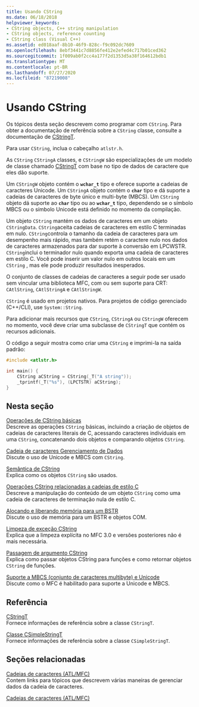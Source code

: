 ```yaml
---
title: Usando CString
ms.date: 06/18/2018
helpviewer_keywords:
- CString objects, C++ string manipulation
- CString objects, reference counting
- CString class (Visual C++)
ms.assetid: ed018aaf-8b10-46f9-828c-f9c092dc7609
ms.openlocfilehash: 8ebf3441c7d8856fe412e2efed4c717b01ced362
ms.sourcegitcommit: 1f009ab0f2cc4a177f2d1353d5a38f164612bdb1
ms.translationtype: MT
ms.contentlocale: pt-BR
ms.lasthandoff: 07/27/2020
ms.locfileid: "87219008"
---
```

# <a name="using-cstring"></a>Usando CString

Os tópicos desta seção descrevem como programar com `CString`. Para obter a documentação de referência sobre a `CString` classe, consulte a documentação de [CStringT](../atl-mfc-shared/reference/cstringt-class.md).

Para usar `CString`, inclua o cabeçalho `atlstr.h`.

As `CString` `CStringA` classes, e `CStringW` são especializações de um modelo de classe chamado [CStringT](../atl-mfc-shared/reference/cstringt-class.md) com base no tipo de dados de caractere que eles dão suporte.

Um `CStringW` objeto contém o **`wchar_t`** tipo e oferece suporte a cadeias de caracteres Unicode. Um `CStringA` objeto contém o **`char`** tipo e dá suporte a cadeias de caracteres de byte único e multi-byte (MBCS). Um `CString` objeto dá suporte ao **`char`** tipo ou ao **`wchar_t`** tipo, dependendo se o símbolo MBCS ou o símbolo Unicode está definido no momento da compilação.

Um objeto `CString` mantém os dados de caracteres em um objeto `CStringData`. `CString`aceita cadeias de caracteres em estilo C terminadas em nulo. `CString`controla o tamanho da cadeia de caracteres para um desempenho mais rápido, mas também retém o caractere nulo nos dados de caracteres armazenados para dar suporte à conversão em LPCWSTR. `CString`inclui o terminador nulo quando exporta uma cadeia de caracteres em estilo C. Você pode inserir um valor nulo em outros locais em um `CString` , mas ele pode produzir resultados inesperados.

O conjunto de classes de cadeias de caracteres a seguir pode ser usado sem vincular uma biblioteca MFC, com ou sem suporte para CRT: `CAtlString`, `CAtlStringA` e `CAtlStringW`.

`CString` é usado em projetos nativos. Para projetos de código gerenciado (C++/CLI), use `System::String`.

Para adicionar mais recursos que `CString`, `CStringA` ou `CStringW` oferecem no momento, você deve criar uma subclasse de `CStringT` que contém os recursos adicionais.

O código a seguir mostra como criar uma `CString` e imprimi-la na saída padrão:

```cpp
#include <atlstr.h>

int main() {
    CString aCString = CString(_T("A string"));
    _tprintf(_T("%s"), (LPCTSTR) aCString);
}
```

## <a name="in-this-section"></a>Nesta seção

[Operações de CString básicas](../atl-mfc-shared/basic-cstring-operations.md)<br/>
Descreve as operações `CString` básicas, incluindo a criação de objetos de cadeias de caracteres literais de C, acessando caracteres individuais em uma `CString`, concatenando dois objetos e comparando objetos `CString`.

[Cadeia de caracteres Gerenciamento de Dados](../atl-mfc-shared/string-data-management.md)<br/>
Discute o uso de Unicode e MBCS com `CString`.

[Semântica de CString](../atl-mfc-shared/cstring-semantics.md)<br/>
Explica como os objetos `CString` são usados.

[Operações CString relacionadas a cadeias de estilo C](../atl-mfc-shared/cstring-operations-relating-to-c-style-strings.md)<br/>
Descreve a manipulação do conteúdo de um objeto `CString` como uma cadeia de caracteres de terminação nula de estilo C.

[Alocando e liberando memória para um BSTR](../atl-mfc-shared/allocating-and-releasing-memory-for-a-bstr.md)<br/>
Discute o uso de memória para um BSTR e objetos COM.

[Limpeza de exceção CString](../atl-mfc-shared/cstring-exception-cleanup.md)<br/>
Explica que a limpeza explícita no MFC 3.0 e versões posteriores não é mais necessária.

[Passagem de argumento CString](../atl-mfc-shared/cstring-argument-passing.md)<br/>
Explica como passar objetos CString para funções e como retornar objetos `CString` de funções.

[Suporte a MBCS (conjunto de caracteres multibyte) e Unicode](../atl-mfc-shared/unicode-and-multibyte-character-set-mbcs-support.md)<br/>
Discute como o MFC é habilitado para suporte a Unicode e MBCS.

## <a name="reference"></a>Referência

[CStringT](../atl-mfc-shared/reference/cstringt-class.md)<br/>
Fornece informações de referência sobre a classe `CStringT`.

[Classe CSimpleStringT](../atl-mfc-shared/reference/csimplestringt-class.md)<br/>
Fornece informações de referência sobre a classe `CSimpleStringT`.

## <a name="related-sections"></a>Seções relacionadas

[Cadeias de caracteres (ATL/MFC)](../atl-mfc-shared/strings-atl-mfc.md)<br/>
Contem links para tópicos que descrevem várias maneiras de gerenciar dados da cadeia de caracteres.

[Cadeias de caracteres (ATL/MFC)](../atl-mfc-shared/strings-atl-mfc.md)
